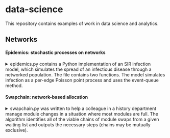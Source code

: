 # data-science #

This repository contains examples of work in data science and analytics.

## Networks ##
#### Epidemics: stochastic processes on networks ####
<details>
<summary>epidemics.py contains a Python implementation of an SIR infection model, which simulates the spread of an infectious disease through a networked population. The file contains two functions. The model simulates infection as a per-edge Poisson point process and uses the event-queue method.
</summary>

The **SIR function** takes arg *G* (a networkx graph object) and kwargs *i_rate* (per-edge infection rate), *r_rate* (recovery rate), *init* (number of initial infections), and *max_time* (maximum time to run the simulation; since SIR models should always reach equilibrium infinite loops should not occur, but this kwarg is included on a belt-and-braces basis).

The **timeshift function** is an auxiliary function which aligns multiple model runs with time = 0 at the specified threshold level of infections. It takes two args and two kwargs. The positional arguments are: *df* (a Pandas dataframe containing model output), and *threshold* (the number of infections to set at time = 0). The two keyword arguments can be ignored if using output from the SIR function. They specify the criterion to which the threshold value relates (*criteria*), and the dataframe column containing the time values (*time*).

Together, these functions allow multiple model runs to be collated and aligned. It is straightforward to then, for example, plot the results:

![Plot of 50 SIR model runs](Networks/50_runs.png  "Plot of 50 SIR model runs")
 
</details>

#### Swapchain: network-based allocation ####
<details>
<summary>swapchain.py was written to help a colleague in a history department manage module changes in a situation where most modules are full. The algorithm identifies all of the viable chains of module swaps from a given waiting list and outputs the necessary steps (chains may be mutually exclusive).
</summary>

**Caveat:** This script was written to assist a human coordinator and not to automate the process of module changes. Bi- and trilateral swaps are often possible to identify 'by eye', but longer chains of swaps can be difficult to spot. The script finds chains of swaps, and only within this prioritises students on a first-come, first-served (fcfs) basis. This may not accord with procedural fairness. E.g. a student who has been waiting months and could have a place through a chain of three swaps, could miss out to a student who just joined the waiting list but who would get a place as part of 6 swaps. Weighing 'greatest number' vs fcfs is left to human judgement in accordance with departmental norms, 

**Details:** The script imports the waiting_list.csv from the Data directory, and represents it as a directed multigraph. It then uses NetworkX's *simple cycle* function to identify cycles (which corresponds to chains of viable swaps) and outputs all viable chains of swaps as swapchain.csv in the Data directory, sorted with the longest chains at the top. The data included are synthetic, combining fake student names with real module names. Chains may be (probably are) mutually exclusive. The user should choose one chain, action it, update the waiting list, and then run the script again to identify further viable swaps. 
</details>
